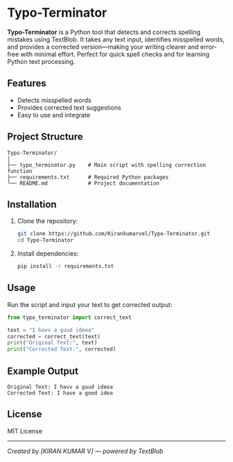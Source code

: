 
# Typo-Terminator

**Typo-Terminator** is a Python tool that detects and corrects spelling mistakes using TextBlob. It takes any text input, identifies misspelled words, and provides a corrected version—making your writing clearer and error-free with minimal effort. Perfect for quick spell checks and for learning Python text processing.

## Features

- Detects misspelled words
- Provides corrected text suggestions
- Easy to use and integrate

## Project Structure

```
Typo-Terminator/
│
├── typo_terminator.py    # Main script with spelling correction function
├── requirements.txt      # Required Python packages
└── README.md             # Project documentation
```

## Installation

1. Clone the repository:
   ```bash
   git clone https://github.com/Kirankumarvel/Typo-Terminator.git
   cd Typo-Terminator
   ```

2. Install dependencies:
   ```bash
   pip install -r requirements.txt
   ```

## Usage

Run the script and input your text to get corrected output:

```python
from typo_terminator import correct_text

text = "I havv a guud ideea"
corrected = correct_text(text)
print("Original Text:", text)
print("Corrected Text:", corrected)
```

## Example Output

```
Original Text: I havv a guud ideea
Corrected Text: I have a good idea
```

## License

MIT License

---

*Created by [KIRAN KUMAR V] — powered by TextBlob*


